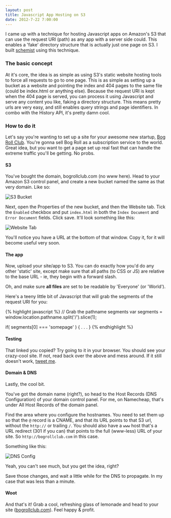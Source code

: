 ```yaml
---
layout: post
title: Javascript App Hosting on S3
date: 2012-7-22 7:00:00
---
```


I came up with a technique for hosting Javascript apps on Amazon's S3 that can use the request URI (path) as any app with a server side could. This enables a 'fake' directory structure that is actually just one page on S3. I built [schemist](http://schemist.phuu.net) using this technique.

### The basic concept

At it's core, the idea is as simple as using S3's static website hosting tools to force all requests to go to one page. This is as simple as setting up a bucket as a website and pointing the index and 404 pages to the same file (could be index.html or anything else). Because the request URI is kept when the 404 page is served, you can process it using Javascript and serve any content you like, faking a directory structure. This means pretty urls are very easy, and still enables query strings and page identifiers. In combo with the History API, it's pretty damn cool.

### How to do it

Let's say you're wanting to set up a site for your awesome new startup, [Bog Roll Club](http://bogrollclub.com). You're gonna sell Bog Roll as a subscription service to the world. Great idea, but you want to get a page set up real fast that can handle the extreme traffic you'll be getting. No probs.

#### S3

You've bought the domain, bogrollclub.com (no www here). Head to your Amazon S3 control panel, and create a new bucket named the same as that very domain. Like so:

![S3 Bucket](http://i.phuu.net/image/2j3n2Z403R3k/Screen%20Shot%202012-07-22%20at%2009.35.00.png)

Next, open the Properties of the new bucket, and then the Website tab. Tick the `Enabled` checkbox and put `index.html` in both the `Index Document` and `Error Document` fields. Click save. It'll look something like this:

![Website Tab](http://i.phuu.net/image/3J0Q2b161v0p/Screen%20Shot%202012-07-22%20at%2009.38.35.png)

You'll notice you have a URL at the bottom of that window. Copy it, for it will become useful very soon.

#### The app

Now, upload your site/app to S3. You can do exactly how you'd do any other 'static' site, except make sure that all paths (to CSS or JS) are relative to the base URL - ie, they begin with a forward slash.

Oh, and make sure **all files** are set to be readable by 'Everyone' (or 'World').

Here's a teeny little bit of Javascript that will grab the segments of the request URI for you:

{% highlight javascript %}
// Grab the pathname segments
var segments = window.location.pathname.split('/').slice(1);

if( segments[0] === 'somepage' ) {
  . . .
}
{% endhighlight %}

#### Testing

That linked you copied? Try going to it in your browser. You should see your crazy-cool site. If not, read back over the above and mess around. If it still doesn't work, [tweet me](http://twitter.com/phuunet).

#### Domain & DNS

Lastly, the cool bit.

You've got the domain name (right?), so head to the Host Records (DNS Configuration) of your domain control panel. For me, on Namecheap, that's under All Host Records of the domain panel.

Find the area where you configure the hostnames. You need to set them up so that the `@` record is a CNAME, and that its URL points to that S3 url, without the `http://` or trailing `/`. You should also have a `www` host that's a URL redirect (301 if you can) that points to the full (www-less) URL of your site. So `http://bogrollclub.com` in this case.

Something like this:

![DNS Config](http://i.phuu.net/image/0J2V0336160k/Screen%20Shot%202012-07-22%20at%2010.20.15.png)

Yeah, you can't see much, but you get the idea, right?

Save those changes, and wait a little while for the DNS to propagate. In my case that was less than a minute.

#### Woot

And that's it! Grab a cool, refreshing glass of lemonade and head to your site ([bogrollclub.com](http://bogrollclub.com/)). Feel happy & profit.
